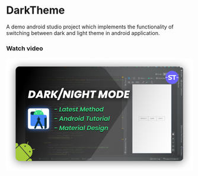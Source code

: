 # DarkTheme
A demo android studio project which implements the functionality of switching between dark and light theme in android application.

### Watch video
[![Dark theme implementation on android app](app/src/main/res/drawable/thumbnil_small.png)](https://www.youtube.com/watch?v=bWLnf2nqTl4)
